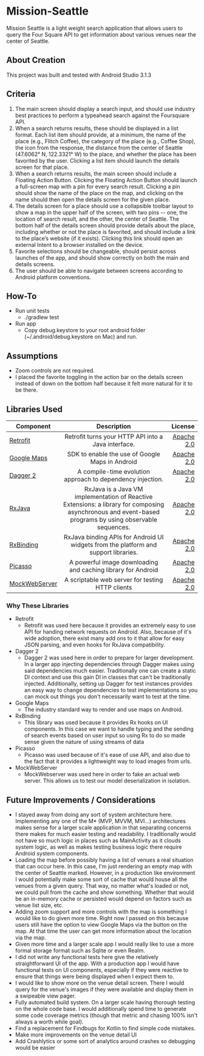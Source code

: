 # Mission-Seattle

Mission Seattle is a light weight search application that allows users to query
the Four Square API to get information about various venues near the center of Seattle.

## About Creation
This project was built and tested with Android Studio 3.1.3

## Criteria

1. The main screen should display a search input, and should use industry
best practices to perform a typeahead search against the Foursquare API.
2. When a search returns results, these should be displayed in a list format.
Each list item should provide, at a minimum, the name of the place
(e.g., Flitch Coffee), the category of the place (e.g., Coffee Shop), the
icon from the response, the distance from the center of Seattle
(47.6062° N, 122.3321° W) to the place, and whether the place has been
favorited by the user. Clicking a list item should launch the details
screen for that place.
3. When a search returns results, the main screen should include a
Floating Action Button. Clicking the Floating Action Button should
launch a full-screen map with a pin for every search result. Clicking a
pin should show the name of the place on the map, and clicking on the
name should then open the details screen for the given place.
4. The details screen for a place should use a collapsible toolbar layout
to show a map in the upper half of the screen, with two pins -- one, the
location of search result, and the other, the center of Seattle. The
bottom half of the details screen should provide details about the place,
including whether or not the place is favorited, and should include a link
to the place’s website (if it exists). Clicking this link should open an
external Intent to a browser installed on the device.
5. Favorite selections should be changeable, should persist across
launches of the app, and should show correctly on both the main and details screens.
6. The user should be able to navigate between screens according to Android platform conventions.

## How-To
- Run unit tests
    - ./gradlew test
- Run app
    - Copy debug.keystore to your root android folder (~/.android/debug.keystore on Mac) and run.

## Assumptions
- Zoom controls are not required.
- I placed the favorite toggling in the action bar on the details screen instead of down on the bottom half
because it felt more natural for it to be there.


## Libraries Used

| Component     | Description   | License  |
| ------------- |:-------------:| -----:|
| [Retrofit](http://square.github.io/retrofit/)        |  Retrofit turns your HTTP API into a Java interface. | [Apache 2.0](http://www.apache.org/licenses/LICENSE-2.0) |
| [Google Maps](https://developers.google.com/maps/documentation/android-sdk/intro)        | SDK to enable the use of Google Maps in Android | [Apache 2.0](http://www.apache.org/licenses/LICENSE-2.0) |
| [Dagger 2](https://github.com/google/dagger)        | A compile-time evolution approach to dependency injection. | [Apache 2.0](https://github.com/google/dagger/blob/master/LICENSE.txt) |
| [RxJava](https://github.com/ReactiveX/RxJava)        | RxJava is a Java VM implementation of Reactive Extensions: a library for composing asynchronous and event-based programs by using observable sequences. | [Apache 2.0](https://github.com/google/dagger/blob/master/LICENSE.txt) |
| [RxBinding](https://github.com/JakeWharton/RxBinding)        | RxJava binding APIs for Android UI widgets from the platform and support libraries. | [Apache 2.0](http://www.apache.org/licenses/LICENSE-2.0) |
| [Picasso](http://square.github.io/picasso/)        |  A powerful image downloading and caching library for Android | [Apache 2.0](http://www.apache.org/licenses/LICENSE-2.0) |
| [MockWebServer](https://github.com/square/okhttp/tree/master/mockwebserver)        |  A scriptable web server for testing HTTP clients | [Apache 2.0](http://www.apache.org/licenses/LICENSE-2.0) |
### Why These Libraries
- Retrofit
    - Retrofit was used here because it provides an extremely easy to use API for handing network requests on Android.
    Also, because of it's wide adoption, there exist many add ons to it that allow for easy JSON parsing, and even
    hooks for RxJava compatibility.
- Dagger 2
    - Dagger 2 was used here in order to prepare for larger development. In a larger app injecting dependencies
    through Dagger makes using said dependencies much easier. Traditionally one can create a static DI context
    and use this gain DI in classes that can't be traditionally injected. Additionally, setting up Dagger for
    test instances provides an easy way to change dependencies to test implementations so you can mock out things
    you don't necessarily want to test at the time.
- Google Maps
    - The industry standard way to render and use maps on Android.
- RxBinding
    - This library was used because it provides Rx hooks on UI components. In this case we want to handle typing and
    the sending of search events based on user input so using Rx to do so made sense given the nature of using streams
    of data
- Picasso
    - Picasso was used because of it's ease of use API, and also due to the fact that it provides a lightweight
    way to load images from urls.
- MockWebServer
    - MockWebserver was used here in order to fake an actual web server. This allows us to test our model
    deserialization in isolation.

## Future Improvements / Considerations

- I stayed away from doing any sort of system architecture here. Implementing any one of the M* (MVP, MVVM, MVI...)
architectures makes sense for a larger scale application in that separating concerns there makes for much
easier testing and readability. I traditionally would not have so much logic in places such as MainActivity as
it clouds system logic, as well as makes testing business logic there require Android system components.
- Loading the map before possibly having a list of venues a real situation that can occur here. In this case,
I'm just rendering an empty map with the center of Seattle marked. However, in a production like environment I would
potentially make some sort of cache that would house all the venues from a given query. That way, no matter what's loaded
or not, we could pull from the cache and show something. Whether that would be an in-memory cache or persisted would depend
on factors such as venue list size, etc.
- Adding zoom support and more controls with the map is something I would like to do given more time. Right now
I passed on this because users still have the option to view Google Maps via the button on the map. At that time
the user can get more information about the location via the map.
- Given more time and a larger scale app I would really like to use a more formal storage format such as
Sqlite or even Realm.
- I did not write any functional tests here give the relatively straightforward UI of the app. With a production
app I would have functional tests on UI components, especially if they were reactive to ensure that things were being
displayed when I expect them to.
- I would like to show more on the venue detail screen. There I would query for the venue's images if they were
available and display them in a swipeable view pager.
- Fully automated build system. On a larger scale having thorough testing on the
whole code base. I would additionally spend time to generate some code coverage metrics
(though that metric and chasing 100% isn't always a worth while goal).
- Find a replacement for Findbugs for Kotlin to find simple code mistakes.
- Make more improvements on the venue detail UI
- Add Crashlytics or some sort of analytics around crashes so debugging would be easier

